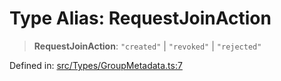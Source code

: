 # Type Alias: RequestJoinAction

> **RequestJoinAction**: `"created"` \| `"revoked"` \| `"rejected"`

Defined in: [src/Types/GroupMetadata.ts:7](https://github.com/WhiskeySockets/Baileys/blob/2fdabb7f387029b680a2c5e056c7022c25b0f110/src/Types/GroupMetadata.ts#L7)
